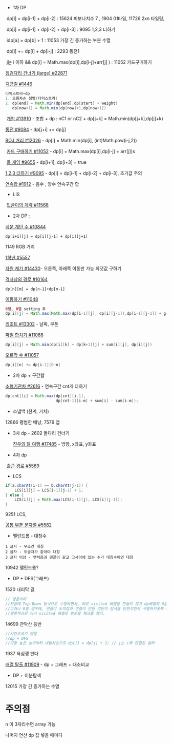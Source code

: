 * 1차 DP

​	dp[i] = dp[i-1] + dp[i-2]  :  15624 피보나치수 7 , 1904 01타일, 11726 2xn 타일링, 

​	dp[i] = dp[i-1] + dp[i-2] + dp[i-3] :   9095 1,2,3 더하기

​	idp[a] = dp[b] + 1 : 11053 가장 긴 증가하는 부분 수열

​	dp[i] += dp[i] + dp[i-j] : 2293 동전1

​	j는 i 이하 && dp[i] = Math.max(dp[i],dp[i-j]+arr[j] )  : 11052 카드구매하기

[	징검다리 건너기 (large) #22871](https://www.acmicpc.net/problem/22871)

[	지금길 #1446](https://www.acmicpc.net/problem/1446)	

```java
다익스트라+dp 
1. 오름차순 정렬(다익스트라)
2. dp[end] = Math.min(dp[end],dp[start] + weight)   
   dp[now+1] = Math.min(dp[now]+1,dp[now+1])
```

​	[개업 #13910](https://www.acmicpc.net/problem/13910) - 조합 + dp : nC1 or nC2  +  dp[j+k] = Math.min(dp[j+k],dp[j]+k)

[	동전 #9084](https://www.acmicpc.net/problem/9084) - dp[j+i] += dp[j]

[	BOJ 거리 #12026](https://www.acmicpc.net/problem/12026) - dp[i] = Math.min(dp[i], (int)Math.pow(i-j,2))

​	[카드 구매하기 #11052](https://www.acmicpc.net/problem/11052) - dp[i] = Math.max(dp[i],dp[i-j] + arr[j])s

​	[돌 게임 #9655](https://www.acmicpc.net/problem/9655) - dp[i+1], dp[i+3] = true

[1,2,3 더하기 #9095](https://www.acmicpc.net/problem/9095) - dp[i] = dp[i-1] + dp[i-2] + dp[i-3], 초기값 주의

[연속합 #1912](https://www.acmicpc.net/problem/1912) - 음수 , 양수 연속구간 합



* LIS

​	[민균이의 계략 #11568](https://www.acmicpc.net/problem/11568)



* 2차 DP : 

[쉬운 계단 수 #10844](https://www.acmicpc.net/problem/10844) 

```
dp[i+1][j] = dp[i][j-1] + dp[i][j+1]
```

1149 RGB 거리

[1학년 #5557](https://www.acmicpc.net/problem/5557)

[자원 캐기 #14430](https://www.acmicpc.net/problem/14430)- 오른쪽, 아래쪽 이동만 가능 최댓값 구하기

[격자상의 경로 #10164](https://www.acmicpc.net/problem/10164) 

```
dp[n][m] = dp[n-1]+dp[m-1]
```

[이동하기 #11048](https://www.acmicpc.net/problem/11048)

```java
0행, 0열 setting 후
dp[i][j] = Math.max(Math.max(dp[i-1][j], dp[i][j-1]),dp[i-1][j-1]) + graph[i][j];
```

[리조트 #13302](https://www.acmicpc.net/problem/13302) - 날짜, 쿠폰

[파일 합치기 #11066](https://www.acmicpc.net/problem/11066) 

```java
dp[i][j] = Math.min(dp[i][k] + dp[k+1][j] + sum[i][j], dp[i][j])
```

[오르막 수 #11057](https://www.acmicpc.net/problem/11057) 

```java
dp[i][n] += dp[i-1][0~n]
```



* 2차 dp + 구간합

[소형기관차 #2616](https://www.acmicpc.net/problem/2616) - 연속구간 cnt개 더하기 

```java
dp[cnt][i] = Math.max(dp[cnt][i-1],
                      dp[cnt-1][i-m] + sum[i] - sum[i-m]);
```



* 스냅백 (한계, 가치)

12866 평범한 배낭, 7579 앱



* 3차 dp - 2602 돌다리 건너기

  [진우의 달 여행 #17485](https://www.acmicpc.net/problem/17485) - 방향, x좌표, y좌표

  

* 4차 dp

​	[출근 경로 #5569](https://www.acmicpc.net/problem/5569)



* LCS

```java
if(a.charAt(i-1) == b.charAt(j-1)) {
	LCS[i][j] = LCS[i-1][j-1] + 1;
} else {
	LCS[i][j] = Math.max(LCS[i-1][j], LCS[i][j-1]);
}
```

9251 LCS, 

[공통 부분 문자열 #5582](https://www.acmicpc.net/problem/5582)



* 팰린드롬 - 대칭수

```
1 글자 - 무조건 대칭
2 글자 - 두글자가 같아야 대칭
3 글자 이상 - 맨처음과 맨끝이 같고 그사이에 있는 수가 대칭수이면 대칭
```

10942 팰린드롬?



*  DP + DFS(그래프)

1520 내리막 길

```java
// 방문처리
//처음에 Top-Down 방식으로 수정하면서, 따로 visited 배열을 만들지 않고 dp배열의 0값을 미방문으로 인식하고 구현했다.
//그러나 0일 경우에, 연결이 도착점과 연결이 안된 것인지 탐색을 안한것인지 구별하지못해 탐색을 했음에도 도착점과 연결이 안된 경로를 재탐색하기 때문에 시간초과가 난다.
//결론적으로 다시 visited 배열로 방문을 체크를 했다.
```

14699 관악산 등반

```java
//시간초과가 떴음
//dp + DFS
//가장 높은 높이부터 내림차순으로 dp[i] = dp[j] + 1; // j는 i와 연결된 쉼터
```

1937 욕심쟁 판다

[배열 탈출 #11909](https://www.acmicpc.net/problem/11909) - dp + 그래프 + 대소비교

* DP + 이분탐색

12015 가장 긴 증가하는 수열



# 주의점

n 이 3자리수면 array 가능 

나머지 연산 dp 값 넣을 때마다


